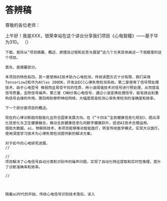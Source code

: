 # 答辨稿

尊敬的各位老师：

  上午好！我是XXX，很荣幸站在这个讲台分享我们项目《心电智瞳》——基于华为310。
  （）

    下面，我将从“项目摘要、概述、原理及过程和反思与展望”这几个方来具体阐述一下我眼里的这个项目。

    首先，是摘要部分。

    本项目的特色有四，其一是使用AI技术助力心电检测，传统读图方式十分有限，我们采用TensorLow2和华为Atlas 200DK，开发出ECC心律失常检测系统。第二是使用了信号预处理技术，由于心电型号 微弱而且易受干扰的性质，用小波阈值技术对信号进行预处理，从而提高信号质量，去除信号噪声。第三是 CNN分类心电信号，通过小波变换处理信号，能有效达到重构信号去燥的作用。第四用到卷积神经网络，大幅度提高检测心率失常检测的准确度和效率。

    下一个部分是项目的概述。

    现在的心律诊断趋向智能化且符合国家发展方向。在《“十四五”全民健康信息化规划》，提出深化信息化与卫生健康融合，推动全民健康信息化向数字健康跃升，促进AI技术合理运用。
    借助大数据，ai，物联网技术，本项目能够推动智能医疗，转变传统医学模式，实现大众医疗。使用深度学习技术为心律失常检测提供新的解决方案。

    对于如今的心电研究进展，
    //

    //
    项目解决了心电信号自动分类和识别中的噪声问题，实现了自动化特征提取和实时性推理，提升了诊断准确率和效率。

    //
    


    随着ai时代的开始，传统心电信号识别技术落后，读入

 